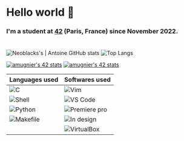 # Hello world 🖖

### I'm a student at [42](https://www.42.fr/) (Paris, France) since November 2022.
#
![Neoblacks's | Antoine GitHub stats](https://github-readme-stats.vercel.app/api?username=Neoblacks&show_icons=true&theme=dark)	![Top Langs](https://github-readme-stats.vercel.app/api/top-langs/?username=Neoblacks&layout=compact&theme=dark)

<!-- ## **Current Cursus :** -->

[![amugnier's 42 stats](https://badge42.vercel.app/api/v2/clbc9pteu00060fmdrhmtcycw/stats?cursusId=9&coalitionId=108)](https://github.com/JaeSeoKim/badge42) [![amugnier's 42 stats](https://badge42.vercel.app/api/v2/clbc9pteu00060fmdrhmtcycw/stats?cursusId=21&coalitionId=46)](https://github.com/JaeSeoKim/badge42)


<!-- Languages used column 1 and softwares used column 2 all colomumn are Bold-->

| Languages used | Softwares used |
| :---: | :---: |
| <img align="left" alt="C" src="https://img.shields.io/badge/C-00599C?style=for-the-badge&logo=c&logoColor=white" /> | <img align="left" alt="Vim" src="https://img.shields.io/badge/VIM-%2311AB00.svg?&style=for-the-badge&logo=vim&logoColor=white" /> |
| <img align="left" alt="Shell" src="https://img.shields.io/badge/Shell_Script-121011?style=for-the-badge&logo=gnu-bash&logoColor=white" /> | <img align="left" alt="VS Code" src="https://img.shields.io/badge/VSCode-0078D4?style=for-the-badge&logo=visual%20studio%20code&logoColor=white" /> |
| <img align="left" alt="Python" src="https://img.shields.io/badge/Python-FFD43B?style=for-the-badge&logo=python&logoColor=blue" /> | <img align="left" alt="Premiere pro" src="https://img.shields.io/badge/Adobe%20Premiere%20Pro-9999FF?style=for-the-badge&logo=Adobe%20Premiere%20Pro&logoColor=white" />
| <img align="left" alt="Makefile" src="https://img.shields.io/badge/Makefile-427819?style=for-the-badge&logo=gnu-make&logoColor=white" /> | <img align="left" alt="In design" src="https://img.shields.io/badge/Adobe%20InDesign-FF3366?style=for-the-badge&logo=Adobe%20InDesign&logoColor=white" /> |
| | <img align="left" alt="VirtualBox" src="https://img.shields.io/badge/VirtualBox-183A61?style=for-the-badge&logo=VirtualBox&logoColor=white" /> |




